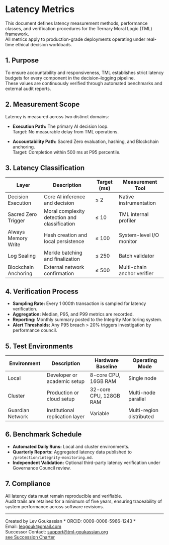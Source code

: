 # Latency Metrics

This document defines latency measurement methods, performance classes, and verification procedures for the Ternary Moral Logic (TML) framework.  
All metrics apply to production-grade deployments operating under real-time ethical decision workloads.

## 1. Purpose

To ensure accountability and responsiveness, TML establishes strict latency budgets for every component in the decision–logging pipeline.  
These values are continuously verified through automated benchmarks and external audit reports.

## 2. Measurement Scope

Latency is measured across two distinct domains:

- **Execution Path:** The primary AI decision loop.  
  Target: No measurable delay from TML operations.  

- **Accountability Path:** Sacred Zero evaluation, hashing, and Blockchain anchoring.  
  Target: Completion within 500 ms at P95 percentile.

## 3. Latency Classification

| Layer | Description | Target (ms) | Measurement Tool |
|-------|--------------|--------------|------------------|
| Decision Execution | Core AI inference and decision | ≤ 2 | Native instrumentation |
| Sacred Zero Trigger | Moral complexity detection and classification | ≤ 10 | TML internal profiler |
| Always Memory Write | Hash creation and local persistence | ≤ 100 | System-level I/O monitor |
| Log Sealing | Merkle batching and finalization | ≤ 250 | Batch validator |
| Blockchain Anchoring | External network confirmation | ≤ 500 | Multi-chain anchor verifier |

## 4. Verification Process

- **Sampling Rate:** Every 1 000th transaction is sampled for latency verification.  
- **Aggregation:** Median, P95, and P99 metrics are recorded.  
- **Reporting:** Monthly summary posted to the Integrity Monitoring system.  
- **Alert Thresholds:** Any P95 breach > 20% triggers investigation by performance council.  

## 5. Test Environments

| Environment | Description | Hardware Baseline | Operating Mode |
|--------------|-------------|-------------------|----------------|
| Local | Developer or academic setup | 8-core CPU, 16GB RAM | Single node |
| Cluster | Production or cloud setup | 32-core CPU, 128GB RAM | Multi-node parallel |
| Guardian Network | Institutional replication layer | Variable | Multi-region distributed |

## 6. Benchmark Schedule

- **Automated Daily Runs:** Local and cluster environments.  
- **Quarterly Reports:** Aggregated latency data published to `/protection/integrity-monitoring.md`.  
- **Independent Validation:** Optional third-party latency verification under Governance Council review.  

## 7. Compliance

All latency data must remain reproducible and verifiable.  
Audit trails are retained for a minimum of five years, ensuring traceability of system performance across software revisions.

---

Created by Lev Goukassian * ORCID: 0009-0006-5966-1243 *  
   Email: leogouk@gmail.com  
   Successor Contact: support@tml-goukassian.org  
   [see Succession Charter](/TML-SUCCESSION-CHARTER.md)
